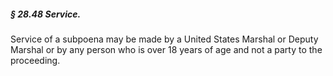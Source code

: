 ##### § 28.48 Service. #####

Service of a subpoena may be made by a United States Marshal or Deputy Marshal or by any person who is over 18 years of age and not a party to the proceeding.